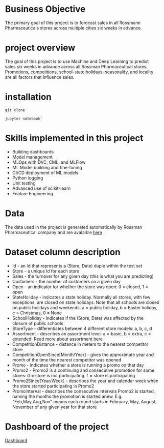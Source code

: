 # Business Objective

The primary goal of this project is to forecast sales in all Rossmann Pharmaceuticals stores across multiple cities six weeks in advance.

# project overview

The goal of this project is to use Machine and Deep Learning to predict sales six weeks in advance across all Rossman Pharmaceutical stores. Promotions, competitions, school-state holidays, seasonality, and locality are all factors that influence sales.

# installation 

```
git clone
```
```
jupyter notebook`
```



# Skills implemented in this project 

* Building dashboards
* Model management
* MLOps with DVC, CML, and MLFlow
* ML Model building and fine-tuning
* CI/CD deployment of ML models
* Python logging
* Unit testing
* Advanced use of scikit-learn
* Feature Engineering

# Data 

The data used in the project is generated automatically by Rossman Pharmaceutical company and are avalaible [here](https://drive.google.com/file/d/1EgqYG4gN3GKtMhmPala81dEsFpFVm97j/view)

# Dataset column description

* Id - an Id that represents a (Store, Date) duple within the test set
* Store - a unique Id for each store
* Sales - the turnover for any given day (this is what you are predicting)
* Customers - the number of customers on a given day
* Open - an indicator for whether the store was open: 0 = closed, 1 = open
* StateHoliday - indicates a state holiday. Normally all stores, with few exceptions, are closed on state holidays. Note that all schools are closed on public holidays and weekends. a = public holiday, b = Easter holiday, c = Christmas, 0 = None
* SchoolHoliday - indicates if the (Store, Date) was affected by the closure of public schools
* StoreType - differentiates between 4 different store models: a, b, c, d
* Assortment - describes an assortment level: a = basic, b = extra, c = extended. Read more about assortment here
* CompetitionDistance - distance in meters to the nearest competitor store
* CompetitionOpenSince[Month/Year] - gives the approximate year and month of the time the nearest competitor was opened
* Promo - indicates whether a store is running a promo on that day
* Promo2 - Promo2 is a continuing and consecutive promotion for some stores: 0 = store is not participating, 1 = store is participating
* Promo2Since[Year/Week] - describes the year and calendar week when the store started participating in Promo2
* PromoInterval - describes the consecutive intervals Promo2 is started, naming the months the promotion is started anew. E.g. "Feb,May,Aug,Nov" means each round starts in February, May, August, November of any given year for that store


# Dashboard of the project 

[Dashboard](https://share.streamlit.io/skevin-dev/pharmaceutical_sales_prediction/main/App.py)
